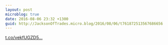 ```yaml
---
layout: post
microblog: true
date: 2016-08-06 23:32 +1300
guid: http://JacksonOfTrades.micro.blog/2016/08/06/t761872513567686656.html
---
```

[t.co/vekfUGZD5...](https://t.co/vekfUGZD56)
